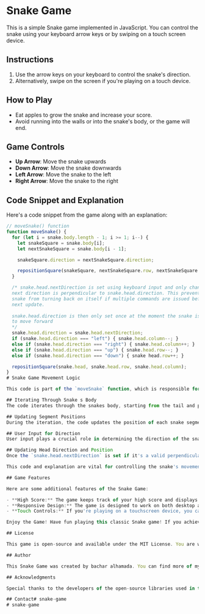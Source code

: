 # Snake Game

This is a simple Snake game implemented in JavaScript. You can control the snake using your keyboard arrow keys or by swiping on a touch screen device.

## Instructions

1. Use the arrow keys on your keyboard to control the snake's direction.
2. Alternatively, swipe on the screen if you're playing on a touch device.

## How to Play

- Eat apples to grow the snake and increase your score.
- Avoid running into the walls or into the snake's body, or the game will end.

## Game Controls

- **Up Arrow**: Move the snake upwards
- **Down Arrow**: Move the snake downwards
- **Left Arrow**: Move the snake to the left
- **Right Arrow**: Move the snake to the right

## Code Snippet and Explanation

Here's a code snippet from the game along with an explanation:

```javascript
// moveSnake() function
function moveSnake() {
  for (let i = snake.body.length - 1; i >= 1; i--) {
    let snakeSquare = snake.body[i];
    let nextSnakeSquare = snake.body[i - 1];

    snakeSquare.direction = nextSnakeSquare.direction;

    repositionSquare(snakeSquare, nextSnakeSquare.row, nextSnakeSquare.column);
  }

  /* snake.head.nextDirection is set using keyboard input and only changes if the
  next direction is perpendicular to snake.head.direction. This prevents the 
  snake from turning back on itself if multiple commands are issued before the
  next update.
  
  snake.head.direction is then only set once at the moment the snake is prepared
  to move forward
  */
  snake.head.direction = snake.head.nextDirection;
  if (snake.head.direction === "left") { snake.head.column--; }
  else if (snake.head.direction === "right") { snake.head.column++; }
  else if (snake.head.direction === "up") { snake.head.row--; }
  else if (snake.head.direction === "down") { snake head.row++; }

  repositionSquare(snake.head, snake.head.row, snake.head.column);
}
# Snake Game Movement Logic

This code is part of the `moveSnake` function, which is responsible for moving the snake's body and head in a classic Snake game. This explanation provides a breakdown of the core logic involved.

## Iterating Through Snake s Body
The code iterates through the snakes body, starting from the tail and progressing towards the head. This iteration is essential for propagating the snakes movement from one segment to the next.

## Updating Segment Positions
During the iteration, the code updates the position of each snake segment based on the direction of the segment in front of it. In a typical Snake game, each segment of the snake follows the one in front of it, mimicking its position and direction.

## User Input for Direction
User input plays a crucial role in determining the direction of the snakes head. The code checks for user input to change `snake.head.nextDirection`. However, its important to note that this change only occurs if the new direction is perpendicular to the current direction. This condition prevents the snake from abruptly turning back on itself if multiple commands are issued in quick succession before the next update.

## Updating Head Direction and Position
Once the `snake.head.nextDirection` is set if it's a valid perpendicular direction), the code updates the `snake.head.direction` to match the `nextDirection`. This is a key step in preparing the snake for its next move. After setting the direction, the code proceeds to update the position of the snake's head accordingly, effectively moving the snake forward in the selected direction.

This code and explanation are vital for controlling the snake's movement in the game, ensuring that it responds to user input and moves in a consistent and intuitive manner while also preventing undesirable, self-contradictory movements.

## Game Features

Here are some additional features of the Snake Game:

- **High Score:** The game keeps track of your high score and displays it on the screen. Try to beat your own record!
- **Responsive Design:** The game is designed to work on both desktop and mobile devices. Play on the go!
- **Touch Controls:** If you're playing on a touchscreen device, you can swipe to control the snake, making it a smooth experience.`

Enjoy the Game! Have fun playing this classic Snake game! If you achieve a high score, your achievement will be displayed as the "High Score."

## License

This game is open-source and available under the MIT License. You are welcome to modify and enhance it.

## Author

This Snake Game was created by bachar alhamada. You can find more of my projects on my GitHub profile.

## Acknowledgments

Special thanks to the developers of the open-source libraries used in this project, including jQuery.

## Contact# snake-game
# snake-game

